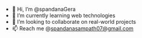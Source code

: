 - 👋 Hi, I’m @spandanaGera
- 🌱 I’m currently learning web technologies
- 💞️ I’m looking to collaborate on  real-world projects
- 📫 Reach me @spandanasampath07@gmail.com

<!---
spandanaGera/spandanaGera is a ✨ special ✨ repository because its `README.md` (this file) appears on your GitHub profile.
You can click the Preview link to take a look at your changes.
--->
